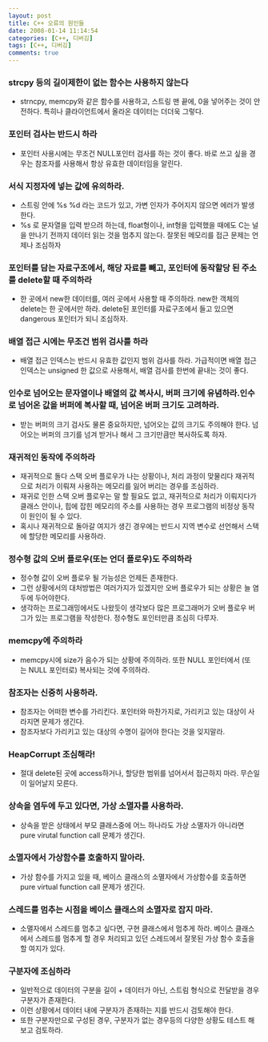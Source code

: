 ```yaml
---
layout: post
title: C++ 오류의 원인들
date: 2008-01-14 11:14:54
categories: [C++, 디버깅]
tags: [C++, 디버깅]
comments: true
---
```

### strcpy 등의 길이제한이 없는 함수는 사용하지 않는다 
* strncpy, memcpy와 같은 함수를 사용하고, 스트링 맨 끝에, 0을 넣어주는 것이 안전하다. 특히나 클라이언트에서 올라온 데이터는 더더욱 그렇다.

### 포인터 검사는 반드시 하라
* 포인터 사용시에는 무조건 NULL포인터 검사를 하는 것이 좋다. 바로 쓰고 싶을 경우는 참조자를 사용해서 항상 유효한 데이터임을 알린다. 

### 서식 지정자에 넣는 값에 유의하라.
* 스트링 안에 %s %d 라는 코드가 있고, 가변 인자가 주어지지 않으면 에러가 발생한다.
* %s 로 문자열을 입력 받으려 하는데, float형이나, int형을 입력했을 때에도 C는 널을 만나기 전까지 데이터 읽는 것을 멈추지 않는다. 잘못된 메모리를 접근 문제는 언제나 조심하자

### 포인터를 담는 자료구조에서, 해당 자료를 빼고, 포인터에 동작할당 된 주소를 delete할 때 주의하라
* 한 곳에서 new한 데이터를, 여러 곳에서 사용할 때 주의하라. new한 객체의 delete는 한 곳에서만 하라. delete된 포인터를 자료구조에서 들고 있으면 dangerous 포인터가 되니 조심하자.

### 배열 접근 시에는 무조건 범위 검사를 하라
* 배열 접근 인덱스는 반드시 유효한 값인지 범위 검사를 하라. 가급적이면 배열 접근 인덱스는 unsigned 한 값으로 사용해서, 배열 검사를 한번에 끝내는 것이 좋다.

### 인수로 넘어오는 문자열이나 배열의 값 복사시, 버퍼 크기에 유념하라.인수로 넘어온 값을 버퍼에 복사할 때, 넘어온 버퍼 크기도 고려하라.
* 받는 버퍼의 크기 검사도 물론 중요하지만, 넘어오는 값의 크기도 주의해야 한다. 넘어오는 버퍼의 크기를 넘겨 받거나 해서 그 크기만큼만 복사하도록 하자.

### 재귀적인 동작에 주의하라
* 재귀적으로 돌다 스택 오버 플로우가 나는 상황이나, 처리 과정이 맞물리다 재귀적으로 처리가 이뤄져 사용하는 메모리를 잃어 버리는 경우를 조심하라. 
* 재귀로 인한 스택 오버 플로우는 말 할 필요도 없고, 재귀적으로 처리가 이뤄지다가 클래스 안이나, 힙에 잡힌 메모리의 주소를 사용하는 경우 프로그램의 비정상 동작이 원인이 될 수 있다. 
* 혹시나 재귀적으로 돌아갈 여지가 생긴 경우에는 반드시 지역 변수로 선언해서 스택에 할당한 메모리를 사용하라.

### 정수형 값의 오버 플로우(또는 언더 플로우)도 주의하라
* 정수형 값이 오버 플로우 될 가능성은 언제든 존재한다.
* 그런 상황에서의 대처방법은 여러가지가 있겠지만 오버 플로우가 되는 상황은 늘 염두에 두어야한다.
* 생각하는 프로그래밍에서도 나왔듯이 생각보다 많은 프로그래머가 오버 플로우 버그가 있는 프로그램을 작성한다. 정수형도 포인터만큼 조심히 다루자.

### memcpy에 주의하라
* memcpy시에 size가 음수가 되는 상황에 주의하라. 또한 NULL 포인터에서 (또는 NULL 포인터로) 복사되는 것에 주의하라.

### 참조자는 신중히 사용하라.
* 참조자는 어떠한 변수를 가리킨다. 포인터와 마찬가지로, 가리키고 있는 대상이 사라지면 문제가 생긴다.
* 참조자보다 가리키고 있는 대상의 수명이 길어야 한다는 것을 잊지말라.

### HeapCorrupt 조심해라!
* 절대 delete된 곳에 access하거나, 할당한 범위를 넘어서서 접근하지 마라. 무슨일이 일어날지 모른다.

### 상속을 염두에 두고 있다면, 가상 소멸자를 사용하라.
* 상속을 받은 상태에서 부모 클래스중에 어느 하나라도 가상 소멸자가 아니라면 pure virutal function call 문제가 생긴다.

### 소멸자에서 가상함수를 호출하지 말아라.
* 가상 함수를 가지고 있을 때, 베이스 클래스의 소멸자에서 가상함수를 호출하면 pure virtual function call 문제가 생긴다.

### 스레드를 멈추는 시점을 베이스 클래스의 소멸자로 잡지 마라.
* 소멸자에서 스레드를 멈추고 싶다면, 구현 클래스에서 멈추게 하라. 베이스 클래스에서 스레드를 멈추게 할 경우 처리되고 있던 스레드에서 잘못된 가상 함수 호출을 할 여지가 있다.

### 구분자에 조심하라
* 일반적으로 데이터의 구분을 길이 + 데이터가 아닌, 스트림 형식으로 전달받을 경우 구분자가 존재한다.
* 이런 상황에서 데이터 내에 구분자가 존재하는 지를 반드시 검토해야 한다.
* 또한 구분자만으로 구성된 경우, 구분자가 없는 경우등의 다양한 상황도 테스트 해보고 검토하라.